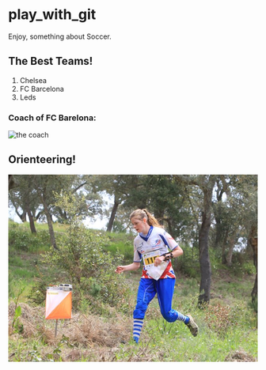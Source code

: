# play_with_git
Enjoy, something about Soccer.

## The Best Teams!

1. Chelsea
2. FC Barcelona
3. Leds

### Coach of FC Barelona:
![the coach](monkey.jpg)

## Orienteering!

![](orienteering.jpg)
 
